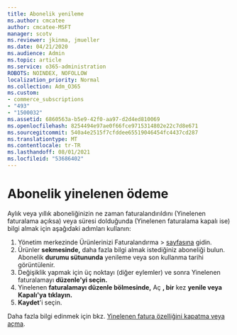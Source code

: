 ```yaml
---
title: Abonelik yenileme
ms.author: cmcatee
author: cmcatee-MSFT
manager: scotv
ms.reviewer: jkinma, jmueller
ms.date: 04/21/2020
ms.audience: Admin
ms.topic: article
ms.service: o365-administration
ROBOTS: NOINDEX, NOFOLLOW
localization_priority: Normal
ms.collection: Adm_O365
ms.custom:
- commerce_subscriptions
- "493"
- "1500032"
ms.assetid: 6860563a-b5e9-42f0-aa97-d2d4ed810069
ms.openlocfilehash: 8254494e97ae0f66fce9715314802e22c7d8e671
ms.sourcegitcommit: 540a4e2515f7cfddee65519046454fc4437cd287
ms.translationtype: MT
ms.contentlocale: tr-TR
ms.lasthandoff: 08/01/2021
ms.locfileid: "53686402"
---
```

# <a name="subscription-recurring-billing"></a>Abonelik yinelenen ödeme

Aylık veya yıllık aboneliğinizin ne zaman faturalandırıldını  (Yinelenen faturalama açıksa) veya süresi  dolduğunda (Yinelenen faturalama kapalı ise) bilgi almak için aşağıdaki adımları kullanın:
  
1. Yönetim merkezinde Ürünlerinizi Faturalandırma  \> [sayfasına](https://go.microsoft.com/fwlink/p/?linkid=842054) gidin.
2. Ürünler **sekmesinde,** daha fazla bilgi almak istediğiniz aboneliği bulun. Abonelik **durumu sütununda** yenileme veya son kullanma tarihi görüntülenir.
3. Değişiklik yapmak için üç noktayı (diğer eylemler) ve sonra Yinelenen faturalamayı **düzenle'yi seçin.**
4. Yinelenen **faturalamayı düzenle bölmesinde,** Aç **, bir** kez **yenile veya Kapalı'ya** **tıklayın.**
5. **Kaydet**'i seçin.

Daha fazla bilgi edinmek için bkz. [Yinelenen fatura özelliğini kapatma veya açma](/microsoft-365/commerce/subscriptions/renew-your-subscription).